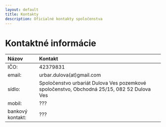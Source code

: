 ```yaml
---
layout: default
title: Kontakty
description: Oficialné kontakty spoločenstva
---
```


# Kontaktné informácie

|Názov|Kontakt|
|:-------------|:------------------|
|IČO:| 42379831|
|email:| urbar.dulova(at)gmail.com|  
|sídlo:| Spoločenstvo urbariát Dulova Ves pozemkové spoločenstvo, Obchodná	25/15, 082 52	Dulova Ves |
|mobil:| ??? | 
|bankový kontakt:| ??? |

